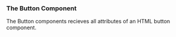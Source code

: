 ### The Button Component

The Button components recieves all attributes of an HTML button component.
